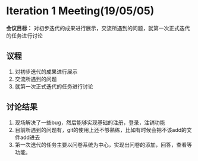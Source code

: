 # Iteration 1 Meeting(19/05/05)

**会议目标：** 对初步迭代的成果进行展示，交流所遇到的问题，就第一次正式迭代的任务进行讨论

## 议程

1. 对初步迭代的成果进行展示
2. 交流所遇到的问题
3. 就第一次正式迭代的任务进行讨论

## 讨论结果

1. 现场解决了一些bug，然后能够实现基础的注册，登录，注销功能
2. 目前所遇到的问题有，git的使用上还不够熟练，比如有时候会把不该add的文件add进去
3. 第一次迭代的任务主要以问卷系统为中心，实现出问卷的添加，回答，查看等功能。